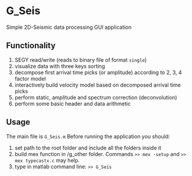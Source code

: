 # G_Seis
Simple 2D-Seismic data processing GUI application

## Functionality
1) SEGY read/write (reads to binary file of format `single`)
2) visualize data with three keys sorting
3) decompose first arrival time picks (or amplitude) according to 2, 3, 4 factor model
4) interactively build velocity model based on decomposed arrival time picks
5) perform static, amplitude and spectrum correction (deconvolution)
6) perform some basic header and data arithmetic

## Usage
The main file is `G_Seis.m`
Before running the application you should:
1) set path to the root folder and include all the folders inside it
2) build mex function in /g_other folder. Commands `>> mex -setup` and `>> mex typecastx.c` may help. 
3) type in matlab command line: `>> G_Seis`

